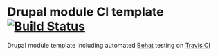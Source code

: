 # Drupal module CI template [![Build Status](https://travis-ci.org/jyokum/drupal_module_behat_travis.svg?branch=master)](https://travis-ci.org/jyokum/drupal_module_behat_travis)

Drupal module template including automated [Behat][1] testing on [Travis CI][2]

  [1]: http://behat.org "Behat"
  [2]: http://travis-ci.org "Travis CI"